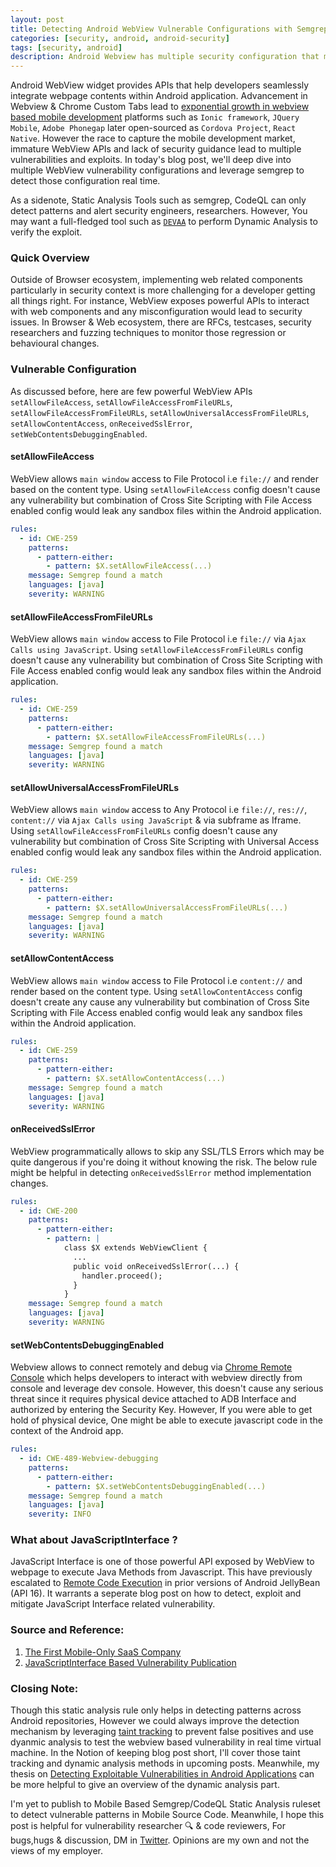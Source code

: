 ```yaml
---
layout: post
title: Detecting Android WebView Vulnerable Configurations with Semgrep Rules - Part 1
categories: [security, android, android-security]
tags: [security, android]
description: Android Webview has multiple security configuration that may lead to security vulnerabilities. <br /> We'll take a deep dive into those webview configs, breakdown vulnerable configs and leverage semgrep to identify those pattern.
---
```


Android WebView widget provides APIs that help developers seamlessly integrate webpage contents within Android application. Advancement in Webview & Chrome Custom Tabs lead to [exponential growth in webview based mobile development](https://tomtunguz.com/mobile-only-saas/) platforms such as `Ionic framework`, `JQuery Mobile`, `Adobe Phonegap` later open-sourced as `Cordova Project`, `React Native`. However the race to capture the mobile development market, immature WebView APIs and lack of security guidance lead to multiple vulnerabilities and exploits. In today's blog post, we'll deep dive into multiple WebView vulnerability configurations and leverage semgrep to detect those configuration real time.

As a sidenote, Static Analysis Tools such as semgrep, CodeQL can only detect patterns and alert security engineers, researchers. However, You may want a full-fledged tool such as [`DEVAA`](https://uwspace.uwaterloo.ca/handle/10012/17034?show=full) to perform Dynamic Analysis to verify the exploit.

### Quick Overview

Outside of Browser ecosystem, implementing web related components particularly in security context is more challenging for a developer getting all things right. For instance, WebView exposes powerful APIs to interact with web components and any misconfiguration would lead to security issues. In Browser & Web ecosystem, there are RFCs, testcases, security researchers and fuzzing techniques to monitor those regression or behavioural changes.

### Vulnerable Configuration

As discussed before, here are few powerful WebView APIs `setAllowFileAccess`, `setAllowFileAccessFromFileURLs`, `setAllowFileAccessFromFileURLs`, `setAllowUniversalAccessFromFileURLs`, `setAllowContentAccess`, `onReceivedSslError`, `setWebContentsDebuggingEnabled`.

#### setAllowFileAccess

WebView allows `main window` access to File Protocol i.e `file://` and render based on the content type. Using `setAllowFileAccess` config doesn't cause any vulnerability but combination of Cross Site Scripting with File Access enabled config would leak any sandbox files within the Android application.

```yaml
rules:
  - id: CWE-259
    patterns:
      - pattern-either:
        - pattern: $X.setAllowFileAccess(...)
    message: Semgrep found a match
    languages: [java]
    severity: WARNING
  ```

#### setAllowFileAccessFromFileURLs

WebView allows `main window` access to File Protocol i.e `file://` via `Ajax Calls using JavaScript`. Using `setAllowFileAccessFromFileURLs` config doesn't cause any vulnerability but combination of Cross Site Scripting with File Access enabled config would leak any sandbox files within the Android application.

```yaml
rules:
  - id: CWE-259
    patterns:
      - pattern-either:
        - pattern: $X.setAllowFileAccessFromFileURLs(...)
    message: Semgrep found a match
    languages: [java]
    severity: WARNING
  ```

#### setAllowUniversalAccessFromFileURLs

WebView allows `main window` access to Any Protocol i.e `file://`, `res://`, `content://` via `Ajax Calls using JavaScript` & via subframe as Iframe. Using `setAllowFileAccessFromFileURLs` config doesn't cause any vulnerability but combination of Cross Site Scripting with Universal Access enabled config would leak any sandbox files within the Android application.

```yaml
rules:
  - id: CWE-259
    patterns:
      - pattern-either:
        - pattern: $X.setAllowUniversalAccessFromFileURLs(...)
    message: Semgrep found a match
    languages: [java]
    severity: WARNING
  ```

#### setAllowContentAccess

WebView allows `main window` access to File Protocol i.e `content://` and render based on the content type. Using `setAllowContentAccess` config doesn't create any cause any vulnerability but combination of Cross Site Scripting with File Access enabled config would leak any sandbox files within the Android application.

```yaml
rules:
  - id: CWE-259
    patterns:
      - pattern-either:
        - pattern: $X.setAllowContentAccess(...)
    message: Semgrep found a match
    languages: [java]
    severity: WARNING
  ```

#### onReceivedSslError

WebView programmatically allows to skip any SSL/TLS Errors which may be quite dangerous if you're doing it without knowing the risk. The below rule might be helpful in detecting `onReceivedSslError` method implementation changes.

```yaml
rules:
  - id: CWE-200
    patterns:
      - pattern-either:
        - pattern: |
            class $X extends WebViewClient {
              ...
              public void onReceivedSslError(...) { 
                handler.proceed(); 
              }
            }
    message: Semgrep found a match
    languages: [java]
    severity: WARNING
  ```

#### setWebContentsDebuggingEnabled

Webview allows to connect remotely and debug via [Chrome Remote Console](https://developer.chrome.com/docs/devtools/remote-debugging/) which helps developers to interact with webview directly from console and leverage dev console. However, this doesn't cause any serious threat since it requires physical device attached to ADB Interface and authorized by entering the Security Key. However, If you were able to get hold of physical device, One might be able to execute javascript code in the context of the Android app.

```yaml
rules:
  - id: CWE-489-Webview-debugging
    patterns:
      - pattern-either:
        - pattern: $X.setWebContentsDebuggingEnabled(...)
    message: Semgrep found a match
    languages: [java]
    severity: INFO
```

### What about JavaScriptInterface ?

JavaScript Interface is one of those powerful API exposed by WebView to webpage to execute Java Methods from Javascript. This have previously escalated to [Remote Code Execution](https://labs.withsecure.com/publications/webview-addjavascriptinterface-remote-code-execution) in prior versions of Android JellyBean (API 16). It warrants a seperate blog post on how to detect, exploit and mitigate JavaScript Interface related vulnerability.

### Source and Reference:

1. [The First Mobile-Only SaaS Company](https://tomtunguz.com/mobile-only-saas/)
2. [JavaScriptInterface Based Vulnerability Publication](https://labs.withsecure.com/publications/webview-addjavascriptinterface-remote-code-execution)

### Closing Note:

Though this static analysis rule only helps in detecting patterns across Android repositories, However we could always improve the detection mechanism by leveraging [taint tracking](https://semgrep.dev/docs/writing-rules/data-flow/taint-mode/) to prevent false positives and use dyanmic analysis to test the webview based vulnerability in real time virtual machine. In the Notion of keeping blog post short, I'll cover those taint tracking and dynamic analysis methods in upcoming posts. Meanwhile, my thesis on [Detecting Exploitable Vulnerabilities in Android Applications](https://uwspace.uwaterloo.ca/handle/10012/17034) can be more helpful to give an overview of the dynamic analysis part. 

I'm yet to publish to Mobile Based Semgrep/CodeQL Static Analysis ruleset to detect vulnerable patterns in Mobile Source Code. Meanwhile, I hope this post is helpful for vulnerability researcher 🔍 & code reviewers, For bugs,hugs & discussion, DM in [Twitter](https://twitter.com/sshivasurya). Opinions are my own and not the views of my employer.
